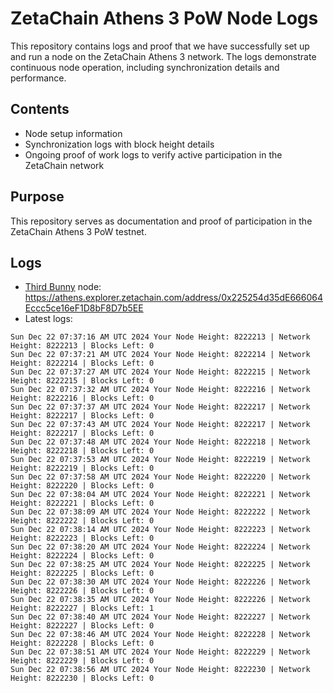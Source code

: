 # ZetaChain Athens 3 PoW Node Logs
This repository contains logs and proof that we have successfully set up and run a node on the ZetaChain Athens 3 network. The logs demonstrate continuous node operation, including synchronization details and performance.

## Contents
- Node setup information
- Synchronization logs with block height details
- Ongoing proof of work logs to verify active participation in the ZetaChain network

## Purpose
This repository serves as documentation and proof of participation in the ZetaChain Athens 3 PoW testnet.

## Logs

- [Third Bunny](https://thirdbunny.xyz/) node: https://athens.explorer.zetachain.com/address/0x225254d35dE666064Eccc5ce16eF1D8bF8D7b5EE
- Latest logs:
```
Sun Dec 22 07:37:16 AM UTC 2024 Your Node Height: 8222213 | Network Height: 8222213 | Blocks Left: 0
Sun Dec 22 07:37:21 AM UTC 2024 Your Node Height: 8222214 | Network Height: 8222214 | Blocks Left: 0
Sun Dec 22 07:37:27 AM UTC 2024 Your Node Height: 8222215 | Network Height: 8222215 | Blocks Left: 0
Sun Dec 22 07:37:32 AM UTC 2024 Your Node Height: 8222216 | Network Height: 8222216 | Blocks Left: 0
Sun Dec 22 07:37:37 AM UTC 2024 Your Node Height: 8222217 | Network Height: 8222217 | Blocks Left: 0
Sun Dec 22 07:37:43 AM UTC 2024 Your Node Height: 8222217 | Network Height: 8222217 | Blocks Left: 0
Sun Dec 22 07:37:48 AM UTC 2024 Your Node Height: 8222218 | Network Height: 8222218 | Blocks Left: 0
Sun Dec 22 07:37:53 AM UTC 2024 Your Node Height: 8222219 | Network Height: 8222219 | Blocks Left: 0
Sun Dec 22 07:37:58 AM UTC 2024 Your Node Height: 8222220 | Network Height: 8222220 | Blocks Left: 0
Sun Dec 22 07:38:04 AM UTC 2024 Your Node Height: 8222221 | Network Height: 8222221 | Blocks Left: 0
Sun Dec 22 07:38:09 AM UTC 2024 Your Node Height: 8222222 | Network Height: 8222222 | Blocks Left: 0
Sun Dec 22 07:38:14 AM UTC 2024 Your Node Height: 8222223 | Network Height: 8222223 | Blocks Left: 0
Sun Dec 22 07:38:20 AM UTC 2024 Your Node Height: 8222224 | Network Height: 8222224 | Blocks Left: 0
Sun Dec 22 07:38:25 AM UTC 2024 Your Node Height: 8222225 | Network Height: 8222225 | Blocks Left: 0
Sun Dec 22 07:38:30 AM UTC 2024 Your Node Height: 8222226 | Network Height: 8222226 | Blocks Left: 0
Sun Dec 22 07:38:35 AM UTC 2024 Your Node Height: 8222226 | Network Height: 8222227 | Blocks Left: 1
Sun Dec 22 07:38:40 AM UTC 2024 Your Node Height: 8222227 | Network Height: 8222227 | Blocks Left: 0
Sun Dec 22 07:38:46 AM UTC 2024 Your Node Height: 8222228 | Network Height: 8222228 | Blocks Left: 0
Sun Dec 22 07:38:51 AM UTC 2024 Your Node Height: 8222229 | Network Height: 8222229 | Blocks Left: 0
Sun Dec 22 07:38:56 AM UTC 2024 Your Node Height: 8222230 | Network Height: 8222230 | Blocks Left: 0
```
